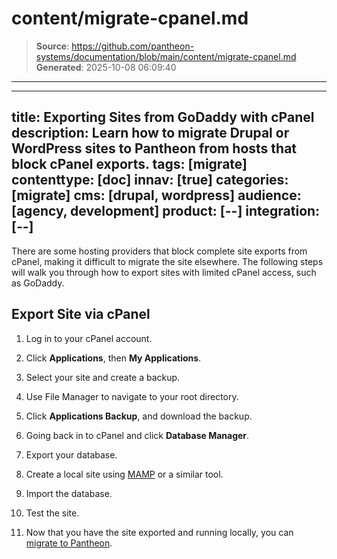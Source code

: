 # content/migrate-cpanel.md

> **Source**: https://github.com/pantheon-systems/documentation/blob/main/content/migrate-cpanel.md
> **Generated**: 2025-10-08 06:09:40

---

---
title: Exporting Sites from GoDaddy with cPanel
description: Learn how to migrate Drupal or WordPress sites to Pantheon from hosts that block cPanel exports.
tags: [migrate]
contenttype: [doc]
innav: [true]
categories: [migrate]
cms: [drupal, wordpress]
audience: [agency, development]
product: [--]
integration: [--]
---

There are some hosting providers that block complete site exports from cPanel, making it difficult to migrate the site elsewhere. The following steps will walk you through how to export sites with limited cPanel access, such as GoDaddy.

## Export Site via cPanel

1. Log in to your cPanel account.

1. Click **Applications**, then **My Applications**.

1. Select your site and create a backup.

1. Use File Manager to navigate to your root directory.

1. Click **Applications Backup**, and download the backup.

1. Going back in to cPanel and click **Database Manager**.

1. Export your database.

1. Create a local site using [MAMP](https://www.mamp.info/en/) or a similar tool.

1. Import the database.

1. Test the site.

1. Now that you have the site exported and running locally, you can [migrate to Pantheon](/guides/guided/).
